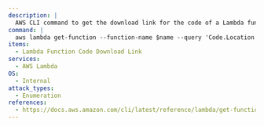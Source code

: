 ```yaml
---
description: |
  AWS CLI command to get the download link for the code of a Lambda function in the AWS account.
command: |
  aws lambda get-function --function-name $name --query 'Code.Location'
items:
  - Lambda Function Code Download Link
services:
  - AWS Lambda
OS:
  - Internal
attack_types:
  - Enumeration
references:
  - https://docs.aws.amazon.com/cli/latest/reference/lambda/get-function.html
---
```

